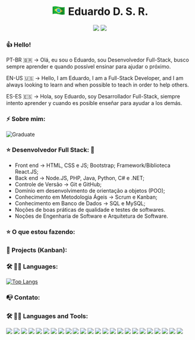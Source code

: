 <!-- 
<p align="center">
  <img src=https://github.com/eduardodsr/eduardodsr/blob/master/dev2.gif?raw=true" alt="dev2" width="150px" />
  <img src=https://github.com/eduardodsr/eduardodsr/blob/master/dev.gif?raw=true" alt="dev" width="150px" />
-->

</p>
<h1 align="center"> <img style="margin: 0 auto" src="https://github.com/eduardodsr/eduardodsr/blob/master/brazil.gif" height="25"> 
<!-- :brazil: --> 
  Eduardo D. S. R.  
</h1>

<p align="center">     
  <a href="https://github.com/eduardodsr" alt="github.com/eduardodsr" target="_blank"><img src="https://img.shields.io/badge/-github.com/eduardodsr-0e2c54?style=flat-square&logo=chrome&logoColor=black" /></a>
 <!-- <a href="https://www.edsr.dev" alt="edsr.dev" target="_blank"><img src="https://img.shields.io/badge/-edsr.dev-0e2c54?style=flat-square&logo=chrome&logoColor=white" /></a> -->
    <a href="https://profile-summary-for-github.com/user/eduardodsr" alt="profile-summary-for-github" target="_blank">
      <img src="https://img.shields.io/badge/HomePage-0e2c54?style=flat-square&logo=chrome&logoColor=blue" /></a>
  <!-- <a href="mailto:edsr.dev@gmail.com" alt="Email" target="_blank"><img src="https://img.shields.io/badge/-Email-B23121?style=flat-square&logo=gmail&logoColor=white" /></a> --> 
  </p>

<!--
<img style="margin: 0 auto" src="https://github.com/eduardodsr/eduardodsr/blob/master/brazil.gif" height="25"> 
 -->
<!-- :brazil: -->

### :thumbsup: Hello! 
<!-- <img style="margin: 0 auto" src="https://github.com/ABSphreak/ABSphreak/blob/master/gifs/Hi.gif" height="25"> -->
<!-- Bem vindo ao meu portfólio! -->

PT-BR 🇧🇷 &rarr; Olá, eu sou o Eduardo, sou Desenvolvedor Full-Stack, busco sempre aprender e quando possível ensinar para ajudar o próximo.

EN-US 🇺🇸 &rarr; Hello, I am Eduardo, I am a Full-Stack Developer, and I am always looking to learn and when possible to teach in order to help others.

ES-ES 🇪🇸 &rarr; Hola, soy Eduardo, soy Desarrollador Full-Stack, siempre intento aprender y cuando es posible enseñar para ayudar a los demás.

### ⚡ Sobre mim: 
<!-- :open_book: -->

![Graduate](https://img.shields.io/badge/Graduate-Information%20Systems-blue)
<!--
![Job](https://img.shields.io/badge/Job-Developer-blue)
![Focus](https://img.shields.io/badge/Focus-FullStack%20%2F%20FullCycle-blue)
![visitors](https://visitor-badge.glitch.me/badge?page_id=eduardodsr.visitor-badge) -->


### :star: Desenvolvedor Full Stack:   :dart:
<!-- :ballot_box_with_check:  -->  

- Front end &rarr; HTML, CSS e JS; Bootstrap; Framework/Biblioteca React.JS;
- Back end &rarr; Node.JS, PHP, Java, Python, C# e .NET;
- Controle de Versão &rarr; Git e GitHub;
- Domínio em desenvolvimento de orientação a objetos (POO);
- Conhecimento em Metodologia Ágeis &rarr; Scrum e Kanban;
- Conhecimento em Banco de Dados &rarr; SQL e MySQL;
- Noções de boas práticas de qualidade e testes de softwares.
- Noções de Engenharia de Software e Arquitetura de Software.


### :star: O que estou fazendo: 

<!-- :ballot_box_with_check:  -->

<!--

★ Lendo os seguintes livros [Link](https://github.com/eduardodsr/MyBooks)

★ Estudando pelo Curso em Video, Prof. Gustavo Guanabara [Link](https://github.com/eduardodsr/cursoemvideo)

★ Cursando de JavaScript com Testes de Software, Prof. Fabio Vedovelli [Link](https://https://github.com/eduardodsr/curso-javascript-testes)

★ Estudando pela plataforma da Alura | Oracle Next Education [Link](https://github.com/eduardodsr/AluraOracleONE) | Perfil na Alura [clique aqui](https://cursos.alura.com.br/user/edsr-dev)

★ Cursando FullCycle Development na Code Edu & School of Net [Link](https://fullcycle.com.br).

-->

### :dart: Projects (Kanban): 

<!--
 ``` link: ```  https://github.com/users/eduardodsr/projects/1
--> 
 
 
### 🛠️ 👨‍💻 Languages: 

<!--
![Github stats](https://github-readme-stats.vercel.app/api?username=eduardodsr&show_icons=true)
-->

[![Top Langs](https://github-readme-stats.vercel.app/api/top-langs/?username=eduardodsr&langs_count=10&hide=glsl,python,css&show_icons=true)](https://github.com/eduardodsr/github-readme-stats)


### :mailbox_with_no_mail: Contato:  

<!-- :email: : eduardodsr@gmail.com -->


<!--

###  [ Python 🐍] A little more about me...  👇

[Link Code Python](https://github.com/eduardodsr/Python-Google-Colab/blob/master/eduardodsr.ipynb "Link Code Python - Google Colab")

```python
class eduardodsr:

    def __init__(self):
        self.username = 'eduardodsr'
        self.name = 'Eduardo da Silva Rodrigues'
        self.web = 'https://edsr.dev'
        self.code = {
            'frontend': ['HTML', 'CSS', 'JavaScript', 'React JS', 'Boostrap'],
            'backend': ['Python', 'Node JS', 'Java'],
            'database': ['SQL', 'Mongo DB', 'JSON'],
            'devops': [' '],
            'tools': ['GitHub', 'Jupyter Notebook'],
            'misc': ['SCRUM', 'GNU/Linux']
        }
        self.architecture = [' ']

    def __str__(self):
        return self.name

if __name__ == '__main__':
    me = eduardodsr()
```

-->

<!--

## GitHub Status | Top Languages Card: :star:

![Github stats](https://github-readme-stats.vercel.app/api?username=eduardodsr&show_icons=true)


[![Top Langs](https://github-readme-stats.vercel.app/api/top-langs/?username=eduardodsr&langs_count=6)](https://github.com/eduardodsr/github-readme-stats)

-->


<!--
[![Top Langs](https://github-readme-stats.vercel.app/api/top-langs/?username=eduardodsr&layout=compact)](https://github.com/eduardodsr/github-readme-stats)
-->



### 🛠️ 👨‍💻  Languages and Tools:  

<div class="code" align="left">
<code><a href="https://edsr.dev/" target="_blank"><img height="50" src="https://www.vectorlogo.zone/logos/devto/devto-ar21.svg"></a></code>  
<code><a href="https://www.w3.org/html/" target="_blank"><img height="50" src="https://www.vectorlogo.zone/logos/w3_html5/w3_html5-ar21.svg"></a></code>
<code><a href="https://www.w3.org/css/" target="_blank"><img height="50" src="https://www.vectorlogo.zone/logos/w3_css/w3_css-ar21.svg"></a></code>   
<code><a href="https://getbootstrap.com/" target="_blank"><img height="50" src="https://www.vectorlogo.zone/logos/getbootstrap/getbootstrap-ar21.svg"></a></code> 
<code><a href="https://www.javascript.com/" target="_blank"><img height="50" src="https://www.vectorlogo.zone/logos/javascript/javascript-ar21.svg"></a></code>
<code><a href="https://nodejs.org/" target="_blank"><img height="50" src="https://www.vectorlogo.zone/logos/nodejs/nodejs-ar21.svg"></a></code> 
<code><a href="https://reactjs.org/" target="_blank"><img height="50" src="https://www.vectorlogo.zone/logos/reactjs/reactjs-ar21.svg"></a></code>
<code><a href="https://www.json.org/" target="_blank"><img height="50" src="https://www.vectorlogo.zone/logos/json/json-ar21.svg"></a></code>  
<code><a href="https://www.php.net/" target="_blank"><img height="50" src="https://www.vectorlogo.zone/logos/php/php-ar21.svg"></a></code>  
<code><a href="https://www.java.com/" target="_blank"><img height="50" src="https://www.vectorlogo.zone/logos/java/java-ar21.svg"></a></code>
 <code><a href="https://dotnet.microsoft.com/" target="_blank"><img height="50" src="https://www.vectorlogo.zone/logos/dotnet/dotnet-ar21.svg"></a></code>  
<code><a href="https://www.python.org/" target="_blank"><img height="50" src="https://www.vectorlogo.zone/logos/python/python-ar21.svg"></a></code>
<code><a href="https://git-scm.com/" target="_blank"><img height="50" src="https://www.vectorlogo.zone/logos/git-scm/git-scm-ar21.svg"></a></code>
<code><a href="https://github.com/" target="_blank"><img height="50" src="https://www.vectorlogo.zone/logos/github/github-ar21.svg"></a></code>
<code><a href="https://www.markdownguide.org/" target="_blank"><img height="50" src="https://www.vectorlogo.zone/logos/commonmark/commonmark-ar21.svg"></a></code>
<code><a href="https://www.apple.com/" target="_blank"><img height="50" src="https://www.vectorlogo.zone/logos/apple/apple-ar21.svg"></a></code>  
<code><a href="https://www.linux.org/" target="_blank"><img height="50" src="https://www.vectorlogo.zone/logos/linux/linux-ar21.svg"></a></code>
<code><a href="https://www.microsoft.com/" target="_blank"><img height="50" src="https://www.vectorlogo.zone/logos/microsoft/microsoft-ar21.svg"></a></code>
<code><a href="https://code.visualstudio.com/" target="_blank"><img height="50" src="https://www.vectorlogo.zone/logos/visualstudio_code/visualstudio_code-ar21.svg"></a></code>
<code><a href="https://www.jetbrains.com/" target="_blank"><img height="50" src="https://www.vectorlogo.zone/logos/jetbrains/jetbrains-ar21.svg"></a></code>
<code><a href="https://www.mysql.com/" target="_blank"><img height="50" src="https://www.vectorlogo.zone/logos/mysql/mysql-ar21.svg"></a></code>
<code><a href="https://www.mongodb.com/" target="_blank"><img height="50" src="https://www.vectorlogo.zone/logos/mongodb/mongodb-ar21.svg"></a></code>
<code><a href="https://developer.mozilla.org/" target="_blank"><img height="50" src="https://www.vectorlogo.zone/logos/firefox/firefox-ar21.svg"></a></code>
<code><a href="https://developers.google.com/" target="_blank"><img height="50" src="https://www.vectorlogo.zone/logos/google_chrome/google_chrome-ar21.svg"></a></code>
</div>
